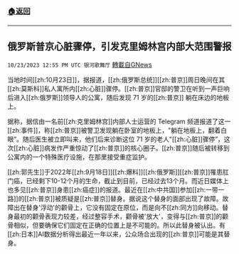 ###  [:house:返回](README.md)
---


## 俄罗斯普京心脏骤停，引发克里姆林宫内部大范围警报
`10/23/2023 12:55 PM UTC 银河歌舞厅` [轉載自GNews](https://gnews.org/articles/1870032)

当地时间[[zh:10月23日]]，据报道，[[zh:俄罗斯总统]][[zh:普京]]周日晚间在其[[zh:莫斯科]]私人寓所内[[zh:心脏]]骤停。[[zh:普京]]官邸的警卫在听到一声巨响后进入[[zh:俄罗斯]]领导人的公寓，随后发现 71 岁的[[zh:普京]] 躺在床边的地板上。

据称，据信由一名前[[zh:克里姆林宫]]内部人士运营的 Telegram 频道报道了这一[[zh:事件]]，称[[zh:普京]]被警卫发现躺在卧室的地板上，"躺在地板上，翻着白眼”。随后医生被立即叫来，他们后来诊断这位 71 岁的老人"[[zh:心脏]]骤停”，这次[[zh:心脏]]病发作严重惊动了[[zh:普京]]的核心圈子。[[zh:普京]]随后被转移到公寓内的一个特殊医疗设施，在那里接受重症监护。

[[zh:郭先生]]于2022年[[zh:9月18日]][[zh:爆料]][[zh:俄罗斯]][[zh:普京]]罹患肛门癌，已经剩下10-12个月的生命，截止到目前，已经过去13个月。而近日媒体上也多见[[zh:普京]]身患[[zh:癌症]]的报道。最近在[[zh:中共国]]参加[[zh:一带一路]]的[[zh:普京]]被质疑是[[zh:普京]]替身。据说这个替身的面部出现了故障。故障出在替身'浮动'的颧骨上，它没有固定在原位，而是向不[[zh:同方]]向移动。替身最初的颧骨表现力较差，经过整容手术，颧骨被'放大'，变得与[[zh:普京]]的颧骨相似，但要确保它们固定在正确的位置上是不可能的。所以此替身被认出。有[[zh:日本]]AI数据分析得出最近一年以来，公众场合出现的[[zh:普京]]可能是其替身。


